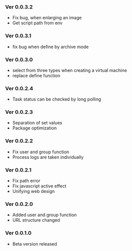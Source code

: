 ### Ver 0.0.3.2
- Fix bug, when enlarging an image
- Get script path from env

### Ver 0.0.3.1
- fix bug when define by archive mode

### Ver 0.0.3.0
- select from three types when creating a virtual machine
- replace define function

### Ver 0.0.2.4
- Task status can be checked by long polling

### Ver 0.0.2.3
- Separation of set values
- Package optimization

### Ver 0.0.2.2
- Fix user and group function
- Process logs are taken individually

### Ver 0.0.2.1
- Fix path error
- Fix javascript active effect
- Unifying web design

### Ver 0.0.2.0
- Added user and group function
- URL structure changed

### Ver 0.0.1.0
- Beta version released